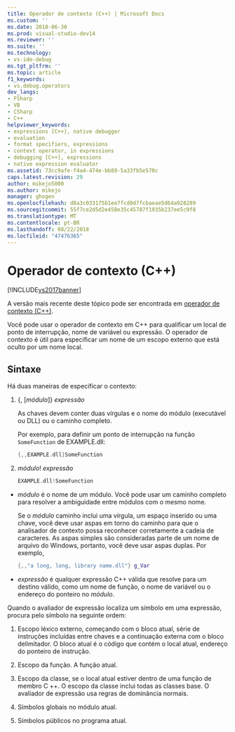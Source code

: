 ```yaml
---
title: Operador de contexto (C++) | Microsoft Docs
ms.custom: ''
ms.date: 2018-06-30
ms.prod: visual-studio-dev14
ms.reviewer: ''
ms.suite: ''
ms.technology:
- vs-ide-debug
ms.tgt_pltfrm: ''
ms.topic: article
f1_keywords:
- vs.debug.operators
dev_langs:
- FSharp
- VB
- CSharp
- C++
helpviewer_keywords:
- expressions [C++], native debugger
- evaluation
- format specifiers, expressions
- context operator, in expressions
- debugging [C++], expressions
- native expression evaluator
ms.assetid: 73cc9afe-f4a4-474e-bb89-5a33fb5e570c
caps.latest.revision: 29
author: mikejo5000
ms.author: mikejo
manager: ghogen
ms.openlocfilehash: d8a3c033175b1ee7fcd0d7fcbaeae5d64a928289
ms.sourcegitcommit: 55f7ce2d5d2e458e35c45787f1935b237ee5c9f8
ms.translationtype: MT
ms.contentlocale: pt-BR
ms.lasthandoff: 08/22/2018
ms.locfileid: "47476365"
---
```

# <a name="context-operator-c"></a>Operador de contexto (C++)
[!INCLUDE[vs2017banner](../includes/vs2017banner.md)]

A versão mais recente deste tópico pode ser encontrada em [operador de contexto (C++)](https://docs.microsoft.com/visualstudio/debugger/context-operator-cpp).  
  
Você pode usar o operador de contexto em C++ para qualificar um local de ponto de interrupção, nome de variável ou expressão. O operador de contexto é útil para especificar um nome de um escopo externo que está oculto por um nome local.  
  
##  <a name="BKMK_Using_context_operators_to_specify_a_symbol"></a> Sintaxe  
 Há duas maneiras de especificar o contexto:  
  
1.  {, [*módulo*]} *expressão*  
  
     As chaves devem conter duas vírgulas e o nome do módulo (executável ou DLL) ou o caminho completo.  
  
     Por exemplo, para definir um ponto de interrupção na função `SomeFunction` de EXAMPLE.dll:  
  
    ```cpp  
    {,,EXAMPLE.dll}SomeFunction  
    ```  
  
2.  *módulo*! *expressão*  
  
    ```cpp  
    EXAMPLE.dll!SomeFunction  
    ```  
  
-   *módulo* é o nome de um módulo. Você pode usar um caminho completo para resolver a ambiguidade entre módulos com o mesmo nome.  
  
     Se o *módulo* caminho inclui uma vírgula, um espaço inserido ou uma chave, você deve usar aspas em torno do caminho para que o analisador de contexto possa reconhecer corretamente a cadeia de caracteres. As aspas simples são consideradas parte de um nome de arquivo do Windows, portanto, você deve usar aspas duplas. Por exemplo,  
  
    ```cpp  
    {,,"a long, long, library name.dll"} g_Var  
    ```  
  
-   *expressão* é qualquer expressão C++ válida que resolve para um destino válido, como um nome de função, o nome de variável ou o endereço do ponteiro no *módulo*.  
  
 Quando o avaliador de expressão localiza um símbolo em uma expressão, procura pelo símbolo na seguinte ordem:  
  
1.  Escopo léxico externo, começando com o bloco atual, série de instruções incluídas entre chaves e a continuação externa com o bloco delimitador. O bloco atual é o código que contém o local atual, endereço do ponteiro de instrução.  
  
2.  Escopo da função. A função atual.  
  
3.  Escopo da classe, se o local atual estiver dentro de uma função de membro C ++. O escopo da classe inclui todas as classes base. O avaliador de expressão usa regras de dominância normais.  
  
4.  Símbolos globais no módulo atual.  
  
5.  Símbolos públicos no programa atual.





